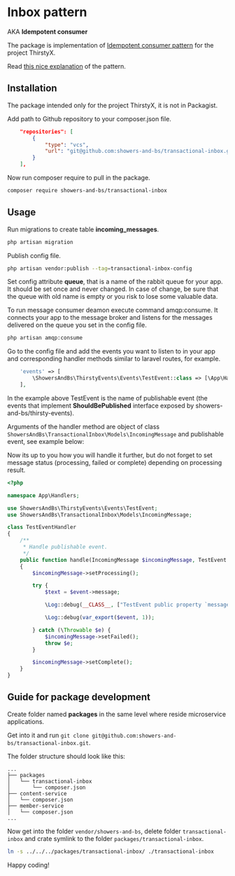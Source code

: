 # Inbox pattern

AKA **Idempotent consumer**

The package is implementation of [Idempotent consumer pattern](https://microservices.io/patterns/communication-style/idempotent-consumer.html) for the project ThirstyX.

Read [this nice explanation](https://softwaremill.com/microservices-101/#inbox-pattern) of the pattern.

## Installation

The package intended only for the project ThirstyX, it is not in Packagist.

Add path to Github repository to your composer.json file.

```json
    "repositories": [
        {
            "type": "vcs",
            "url": "git@github.com:showers-and-bs/transactional-inbox.git"
        }
    ],
```
Now run composer require to pull in the package.

```sh
composer require showers-and-bs/transactional-inbox
```
## Usage

Run migrations to create table **incoming_messages**.

```sh
php artisan migration
```

Publish config file.

```sh
php artisan vendor:publish --tag=transactional-inbox-config
```

Set config attribute **queue**, that is a name of the rabbit queue for your app. It should be set once and never changed. In case of change, be sure that the queue with old name is empty or you risk to lose some valuable data.

To run message consumer deamon execute command amqp:consume. It connects your app to the message broker and listens for the messages delivered on the queue you set in the config file.

```sh
php artisan amqp:consume
```

Go to the config file and add the events you want to listen to in your app and corresponding handler methods similar to laravel routes, for example.

```php
    'events' => [
        \ShowersAndBs\ThirstyEvents\Events\TestEvent::class => [\App\Handlers\TestEventHandler::class, 'handle'],
    ],
```

In the example above TestEvent is the name of publishable event (the events that implement **ShouldBePublished** interface exposed by showers-and-bs/thirsty-events).

Arguments of the handler method are object of class `ShowersAndBs\TransactionalInbox\Models\IncomingMessage` and publishable event, see example below:

Now its up to you how you will handle it further, but do not forget to set message status (processing, failed or complete) depending on processing result.

```php
<?php

namespace App\Handlers;

use ShowersAndBs\ThirstyEvents\Events\TestEvent;
use ShowersAndBs\TransactionalInbox\Models\IncomingMessage;

class TestEventHandler
{
    /**
     * Handle publishable event.
     */
    public function handle(IncomingMessage $incomingMessage, TestEvent $event): void
    {
        $incomingMessage->setProcessing();

        try {
            $text = $event->message;

            \Log::debug(__CLASS__, ["TestEvent public property `message` contains text `$text`"]);

            \Log::debug(var_export($event, 1));

        } catch (\Throwable $e) {
            $incomingMessage->setFailed();
            throw $e;
        }

        $incomingMessage->setComplete();
    }
}
```

## Guide for package development

Create folder named **packages** in the same level where reside microservice applications.

Get into it and run `git clone git@github.com:showers-and-bs/transactional-inbox.git`.

The folder structure should look like this:

<pre>
<code>...
&#9500;&#9472;&#9472; packages
&#9474;   &#9492;&#9472;&#9472; transactional-inbox
&#9474;       &#9492;&#9472;&#9472; composer.json
&#9500;&#9472;&#9472; content-service
&#9474;   &#9492;&#9472;&#9472; composer.json
&#9500;&#9472;&#9472; member-service
&#9474;   &#9492;&#9472;&#9472; composer.json
...</code>
</pre>

Now get into the folder `vendor/showers-and-bs`, delete folder `transactional-inbox` and crate symlink to the folder `packages/transactional-inbox`.

```sh
ln -s ../../../packages/transactional-inbox/ ./transactional-inbox
```

Happy coding!

